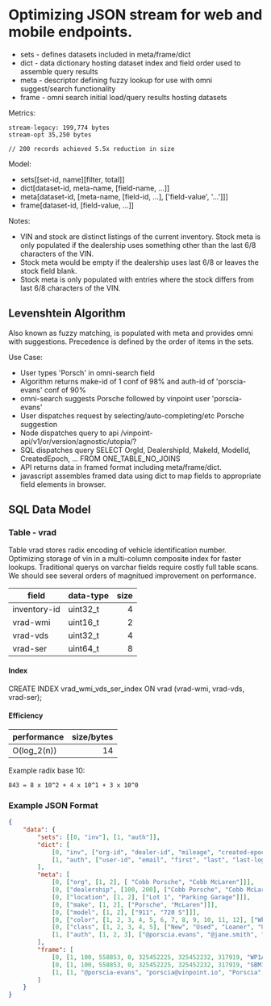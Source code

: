 
# Optimizing JSON stream for web and mobile endpoints.
 * sets - defines datasets included in meta/frame/dict
 * dict - data dictionary hosting dataset index and field order used to assemble query results 
 * meta - descriptor defining fuzzy lookup for use with omni suggest/search functionality 
 * frame - omni search initial load/query results hosting datasets


Metrics:
```console
stream-legacy: 199,774 bytes
stream-opt 35,250 bytes 

// 200 records achieved 5.5x reduction in size
```

Model:
 * sets[[set-id, name][filter, total]]
 * dict[dataset-id, meta-name, [field-name, ...]] 
 * meta[dataset-id, [meta-name, [field-id, ...], ['field-value', '...']]]
 * frame[dataset-id, [field-value, ...]]


Notes: 
 * VIN and stock are distinct listings of the current inventory. Stock meta is only populated if the dealership uses something other than the last 6/8 characters of the VIN.
 * Stock meta would be empty if the dealership uses last 6/8 or leaves the stock field blank.
 * Stock meta is only populated with entries where the stock differs from last 6/8 characters of the VIN.

## Levenshtein Algorithm 
Also known as fuzzy matching, is populated with meta and provides omni with suggestions.
Precedence is defined by the order of items in the sets.

Use Case:
* User types 'Porsch' in omni-search field
* Algorithm returns make-id of 1 conf of 98% and auth-id of 'porscia-evans' conf of 90%
* omni-search suggests Porsche followed by vinpoint user 'porscia-evans'
* User dispatches request by selecting/auto-completing/etc Porsche suggestion
* Node dispatches query to api /vinpoint-api/v1/or/version/agnostic/utopia/?
* SQL dispatches query SELECT OrgId, DealershipId, MakeId, ModelId, CreatedEpoch, ... FROM ONE_TABLE_NO_JOINS
* API returns data in framed format including meta/frame/dict.
* javascript assembles framed data using dict to map fields to appropriate field elements in browser.

## SQL Data Model
### Table - vrad
Table vrad stores radix encoding of vehicle identification number. Optimizing storage of vin in a multi-column composite index for faster lookups.
Traditional querys on varchar fields require costly full table scans. We should see several orders of magnitued improvement on performance. 

| field  | data-type | size |
| ------ | --------- | ----:|
| inventory-id | uint32_t | 4 |
| vrad-wmi | uint16_t  | 2 |
| vrad-vds | uint32_t | 4 |
| vrad-ser | uint64_t | 8 |

#### Index
CREATE INDEX vrad_wmi_vds_ser_index ON vrad (vrad-wmi, vrad-vds, vrad-ser);


#### Efficiency
| performance | size/bytes |
| ------ | ----:|
| O(log_2(n)) | 14 |


Example radix base 10:
```console
843 = 8 x 10^2 + 4 x 10^1 + 3 x 10^0
```


### Example JSON Format

```json
{
    "data": {
        "sets": [[0, "inv"], [1, "auth"]],
        "dict": [
            [0, "inv", ["org-id", "dealer-id", "mileage", "created-epoch", "last-label-epoch", "inventory-id", "vin", "year", "make-id", "model-id", "stock", "color-id", "class-id", "location-id", "lat", "lng", "sig", "3pa", "scanned-epoch"]]
            [1, "auth", ["user-id", "email", "first", "last", "last-login-epoch"]]
        ],             
        "meta": [
            [0, ["org", [1, 2], [ "Cobb Porsche", "Cobb McLaren"]]],
            [0, ["dealership", [100, 200], ["Cobb Porsche", "Cobb McLaren"]]],
            [0, ["location", [1, 2], ["Lot 1", "Parking Garage"]]],
            [0, ["make", [1, 2], ["Porsche", "McLaren"]]],
            [0, ["model", [1, 2], ["911", "720 S"]]],
            [0, ["color", [1, 2, 3, 4, 5, 6, 7, 8, 9, 10, 11, 12], ["White", "Silver", "Grey", "Black", "Yellow", "Orange", "Tan", "Brown", "Purple", "Red", "Blue", "Green"]]],
            [0, ["class", [1, 2, 3, 4, 5], ["New", "Used", "Loaner", "Uber", "Lyft"]]],
            [1, ["auth", [1, 2, 3], ["@porscia.evans", "@jane.smith", "@peter.parker"]]]            
        ],    
        "frame": [         
            [0, [1, 100, 558853, 0, 325452225, 325452232, 317919, "WP1AA2A50KLB01949", 2019, 1, 1, "KLB01949", 3, 2, 1, 32768011, -106374481, 5.7, 0, 325452232]],
            [0, [1, 100, 558853, 0, 325452225, 325452232, 317919, "SBM14DCA8JW001553", 2018, 2, 2, "JW001553", 3, 2, 2, 28768011, -105352845, 5.2, 0, 325452185]],
            [1, [1, "@porscia-evans", "porscia@vinpoint.io", "Porscia", "Evans", 325452187]]
        ]
    }
}
```

